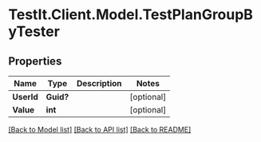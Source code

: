 # TestIt.Client.Model.TestPlanGroupByTester

## Properties

Name | Type | Description | Notes
------------ | ------------- | ------------- | -------------
**UserId** | **Guid?** |  | [optional] 
**Value** | **int** |  | [optional] 

[[Back to Model list]](../README.md#documentation-for-models) [[Back to API list]](../README.md#documentation-for-api-endpoints) [[Back to README]](../README.md)

